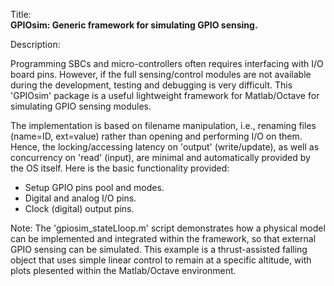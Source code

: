 Title:<br/>
<b>GPIOsim: Generic framework for simulating GPIO sensing.</b>

Description:<br/>
<p>Programming SBCs and micro-controllers often requires interfacing with I/O board pins. However, if the full sensing/control modules
are not available during the development, testing and debugging is very difficult. This 'GPIOsim' package is a useful lightweight 
framework for Matlab/Octave for simulating GPIO sensing modules.</p>
<p>The implementation is based on filename manipulation, i.e., renaming files (name=ID, ext=value) rather than opening and performing 
I/O on them. Hence, the locking/accessing latency on 'output' (write/update), as well as concurrency on 'read' (input), are minimal 
and automatically provided by the OS itself. Here is the basic functionality provided:</p>
<ul>
  <li>Setup GPIO pins pool and modes.</li>
  <li>Digital and analog I/O pins.</li>
  <li>Clock (digital) output pins.</li>
</ul>
<p>Note: The 'gpiosim_stateLloop.m' script demonstrates how a physical model can be implemented and integrated within the framework, 
so that external GPIO sensing can be simulated. This example is a thrust-assisted falling object that uses simple linear control 
to remain at a specific altitude, with plots plesented within the Matlab/Octave environment.</p>
